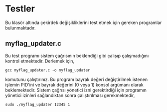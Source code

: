 # Testler
Bu klasör altında çekirdek değişikliklerini test etmek için gereken programlar bulunmaktadır.

## myflag_updater.c

Bu test programı sistem çağrısının beklendiği gibi çalışıp çalışmadığını kontrol etmektedir. Derlemek için,

    gcc myflag_updater.c -o myflag_updater
    
komutunu çalıştırınız. Bu program bayrak değeri değiştirilmek istenen işlemin PID'ini ve bayrak değerini (0 veya 1) konsol argümanı olarak beklemektedir. Sistem çağrısı yönetici izni gerektirdiği için programın yönetici izinleri sağlandıktan sonra çalıştırılması gerekmektedir,

    sudo ./myflag_updater 12345 1
    
